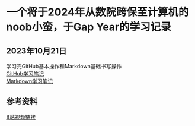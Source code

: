 # 一个将于2024年从数院跨保至计算机的noob小蛮，于Gap Year的学习记录

## 2023年10月21日
学习完GitHub基本操作和Markdown基础书写操作  
[GitHub学习笔记](/GitHub-Notes.md)  
[Markdown学习笔记](/Markdown-Notes.md)

## 参考资料
[B站视频链接](https://www.bilibili.com/video/BV1V54y1n7Wn/?share_source=copy_web&vd_source=de3781bf44c9af553019ed79ccd92886)

